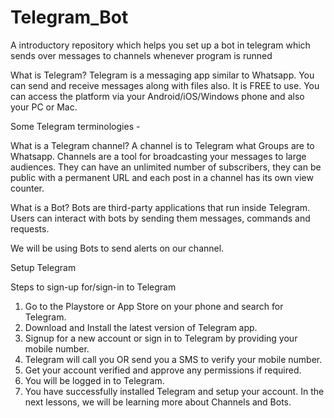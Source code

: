 # Telegram_Bot
A introductory repository which helps you set up a bot in telegram which sends over messages to channels whenever program is runned

What is Telegram?
Telegram is a messaging app similar to Whatsapp. You can send and receive messages along with files also. It is FREE to use. You can access the platform via your Android/iOS/Windows phone and also your PC or Mac.

Some Telegram terminologies -

What is a Telegram channel?
A channel is to Telegram what Groups are to Whatsapp. Channels are a tool for broadcasting your messages to large audiences. They can have an unlimited number of subscribers, they can be public with a permanent URL and each post in a channel has its own view counter.

What is a Bot?
Bots are third-party applications that run inside Telegram. Users can interact with bots by sending them messages, commands and requests. 

We will be using Bots to send alerts on our channel.

Setup Telegram

Steps to sign-up for/sign-in to Telegram
1. Go to the Playstore or App Store on your phone and search for Telegram.
2. Download and Install the latest version of Telegram app.
3. Signup for a new account or sign in to Telegram by providing your mobile number.
4. Telegram will call you OR send you a SMS to verify your mobile number.
5. Get your account verified and approve any permissions if required.
6. You will be logged in to Telegram.
7. You have successfully installed Telegram and setup your account. In the next lessons, we will be learning more about Channels and Bots.

